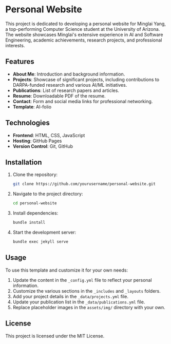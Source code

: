 # Personal Website

This project is dedicated to developing a personal website for Minglai Yang, a top-performing Computer Science student at the University of Arizona. The website showcases Minglai's extensive experience in AI and Software Engineering, academic achievements, research projects, and professional interests.

## Features

- **About Me**: Introduction and background information.
- **Projects**: Showcase of significant projects, including contributions to DARPA-funded research and various AI/ML initiatives.
- **Publications**: List of research papers and articles.
- **Resume**: Downloadable PDF of the resume.
- **Contact**: Form and social media links for professional networking.
- **Template**: Al-folio

## Technologies

- **Frontend**: HTML, CSS, JavaScript
- **Hosting**: GitHub Pages
- **Version Control**: Git, GitHub

## Installation

1. Clone the repository:
    ```sh
    git clone https://github.com/yourusername/personal-website.git
    ```
2. Navigate to the project directory:
    ```sh
    cd personal-website
    ```
3. Install dependencies:
    ```sh
    bundle install
    ```
4. Start the development server:
    ```sh
    bundle exec jekyll serve
    ```

## Usage

To use this template and customize it for your own needs:

1. Update the content in the `_config.yml` file to reflect your personal information.
2. Customize the various sections in the `_includes` and `_layouts` folders.
3. Add your project details in the `_data/projects.yml` file.
4. Update your publication list in the `_data/publications.yml` file.
5. Replace placeholder images in the `assets/img/` directory with your own.


## License

This project is licensed under the MIT License.


